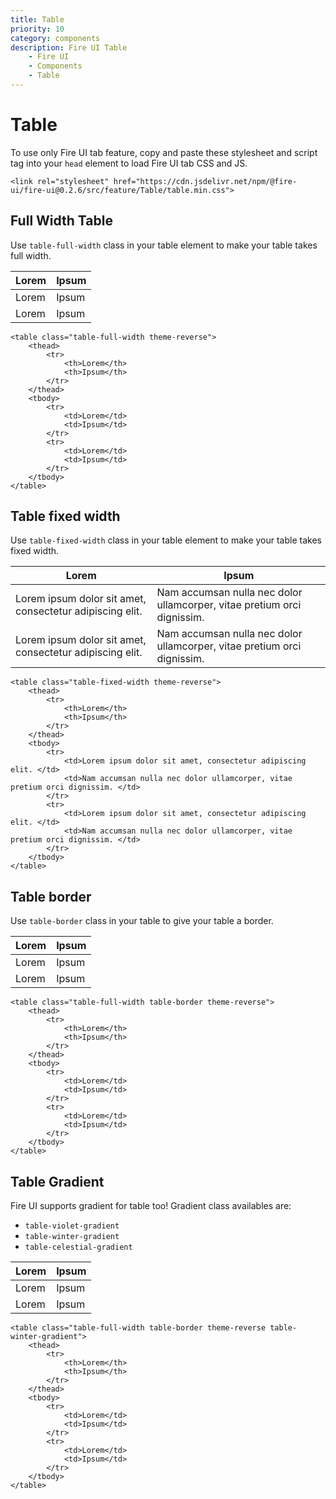 ```yaml
---
title: Table
priority: 10
category: components
description: Fire UI Table
    - Fire UI
    - Components
    - Table
---
```


# Table
To use only Fire UI tab feature, copy and paste these stylesheet and script tag into your `head` element to load Fire UI tab CSS and JS.
```
<link rel="stylesheet" href="https://cdn.jsdelivr.net/npm/@fire-ui/fire-ui@0.2.6/src/feature/Table/table.min.css">
```

<div class='division'>

## Full Width Table
Use `table-full-width` class in your table element to make your table takes full width.

<table class="table-full-width theme-reverse">
    <thead>
        <tr>
            <th>Lorem</th>
            <th>Ipsum</th>
        </tr>
    </thead>
    <tbody>
        <tr>
            <td>Lorem</td>
            <td>Ipsum</td>
        </tr>
        <tr>
            <td>Lorem</td>
            <td>Ipsum</td>
        </tr>
    </tbody>
</table>

```
<table class="table-full-width theme-reverse">
    <thead>
        <tr>
            <th>Lorem</th>
            <th>Ipsum</th>
        </tr>
    </thead>
    <tbody>
        <tr>
            <td>Lorem</td>
            <td>Ipsum</td>
        </tr>
        <tr>
            <td>Lorem</td>
            <td>Ipsum</td>
        </tr>
    </tbody>
</table>
```

</div>
<div class='division'>

## Table fixed width
Use `table-fixed-width` class in your table element to make your table takes fixed width.

<table class="table-fixed-width theme-reverse">
    <thead>
        <tr>
            <th>Lorem</th>
            <th>Ipsum</th>
        </tr>
    </thead>
    <tbody>
        <tr>
            <td>Lorem ipsum dolor sit amet, consectetur adipiscing elit. </td>
            <td>Nam accumsan nulla nec dolor ullamcorper, vitae pretium orci dignissim. </td>
        </tr>
        <tr>
            <td>Lorem ipsum dolor sit amet, consectetur adipiscing elit. </td>
            <td>Nam accumsan nulla nec dolor ullamcorper, vitae pretium orci dignissim. </td>
        </tr>
    </tbody>
</table>

```
<table class="table-fixed-width theme-reverse">
    <thead>
        <tr>
            <th>Lorem</th>
            <th>Ipsum</th>
        </tr>
    </thead>
    <tbody>
        <tr>
            <td>Lorem ipsum dolor sit amet, consectetur adipiscing elit. </td>
            <td>Nam accumsan nulla nec dolor ullamcorper, vitae pretium orci dignissim. </td>
        </tr>
        <tr>
            <td>Lorem ipsum dolor sit amet, consectetur adipiscing elit. </td>
            <td>Nam accumsan nulla nec dolor ullamcorper, vitae pretium orci dignissim. </td>
        </tr>
    </tbody>
</table>
```

</div>
<div class='division'>

## Table border
Use `table-border` class in your table to give your table a border.

<table class="table-full-width table-border theme-reverse">
    <thead>
        <tr>
            <th>Lorem</th>
            <th>Ipsum</th>
        </tr>
    </thead>
    <tbody>
        <tr>
            <td>Lorem</td>
            <td>Ipsum</td>
        </tr>
        <tr>
            <td>Lorem</td>
            <td>Ipsum</td>
        </tr>
    </tbody>
</table>

```
<table class="table-full-width table-border theme-reverse">
    <thead>
        <tr>
            <th>Lorem</th>
            <th>Ipsum</th>
        </tr>
    </thead>
    <tbody>
        <tr>
            <td>Lorem</td>
            <td>Ipsum</td>
        </tr>
        <tr>
            <td>Lorem</td>
            <td>Ipsum</td>
        </tr>
    </tbody>
</table>
```

</div>
<div class='division'>

## Table Gradient
Fire UI supports gradient for table too! Gradient class availables are:
- `table-violet-gradient`
- `table-winter-gradient`
- `table-celestial-gradient`

<table class="table-full-width table-border theme-reverse table-winter-gradient">
    <thead>
        <tr>
            <th>Lorem</th>
            <th>Ipsum</th>
        </tr>
    </thead>
    <tbody>
        <tr>
            <td>Lorem</td>
            <td>Ipsum</td>
        </tr>
        <tr>
            <td>Lorem</td>
            <td>Ipsum</td>
        </tr>
    </tbody>
</table>

```
<table class="table-full-width table-border theme-reverse table-winter-gradient">
    <thead>
        <tr>
            <th>Lorem</th>
            <th>Ipsum</th>
        </tr>
    </thead>
    <tbody>
        <tr>
            <td>Lorem</td>
            <td>Ipsum</td>
        </tr>
        <tr>
            <td>Lorem</td>
            <td>Ipsum</td>
        </tr>
    </tbody>
</table>
```

</div>
